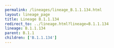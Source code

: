 ```yaml
---
permalink: /lineages/lineage_B.1.1.134.html
layout: lineage_page
title: Lineage B.1.1.134
redirect_to: ../lineage.html?lineage=B.1.1.134
lineage: B.1.1.134
parent: B.1.1
children: ['B.1.1.134']
---
```

